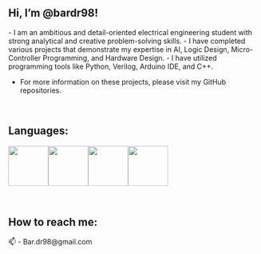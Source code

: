 <div align="left">
<h2> Hi, I’m @bardr98! </h2>
- I am an ambitious and detail-oriented electrical engineering student with strong analytical and creative problem-solving skills. 
- I have completed various projects that demonstrate my expertise in AI, Logic Design, Micro-Controller Programming, and Hardware Design. 
- I have utilized programming tools like Python, Verilog, Arduino IDE, and C++. 

- For more information on these projects, please visit my GitHub repositories.
</div>
<br>

## Languages:
<img src="https://cdn.jsdelivr.net/npm/programming-languages-logos/src/python/python.png" height="80"><img src="http://content.arduino.cc/brand/arduino-color.svg" width="80"><img src="https://cdn.jsdelivr.net/npm/programming-languages-logos/src/cpp/cpp.png" height="80"><img src="https://user-images.githubusercontent.com/16542113/50175134-4f7b3700-02fc-11e9-914e-cb317fddce4e.png" width="80">

<br>
<div align="left">
<h2>How to reach me:</h2>
📫 - Bar.dr98@gmail.com
</div>
<br>
